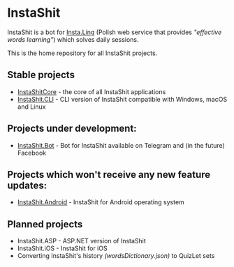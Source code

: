# InstaShit
InstaShit is a bot for [Insta.Ling](https://instaling.pl) (Polish web service that provides _"effective words learning"_) which solves daily sessions.

This is the home repository for all InstaShit projects.

## Stable projects

* [InstaShitCore](https://github.com/konrad11901/InstaShitCore) - the core of all InstaShit applications
* [InstaShit.CLI](https://github.com/konrad11901/InstaShit.CLI) - CLI version of InstaShit compatible with Windows, macOS and Linux

## Projects under development:

* [InstaShit.Bot](https://github.com/konrad11901/InstaShit.Bot) - Bot for InstaShit available on Telegram and (in the future) Facebook

## Projects which won't receive any new feature updates:

* [InstaShit.Android](https://github.com/konrad11901/InstaShit.Android) - InstaShit for Android operating system

## Planned projects

* InstaShit.ASP - ASP.NET version of InstaShit
* InstaShit.iOS - InstaShit for iOS
* Converting InstaShit's history _(wordsDictionary.json)_ to QuizLet sets
